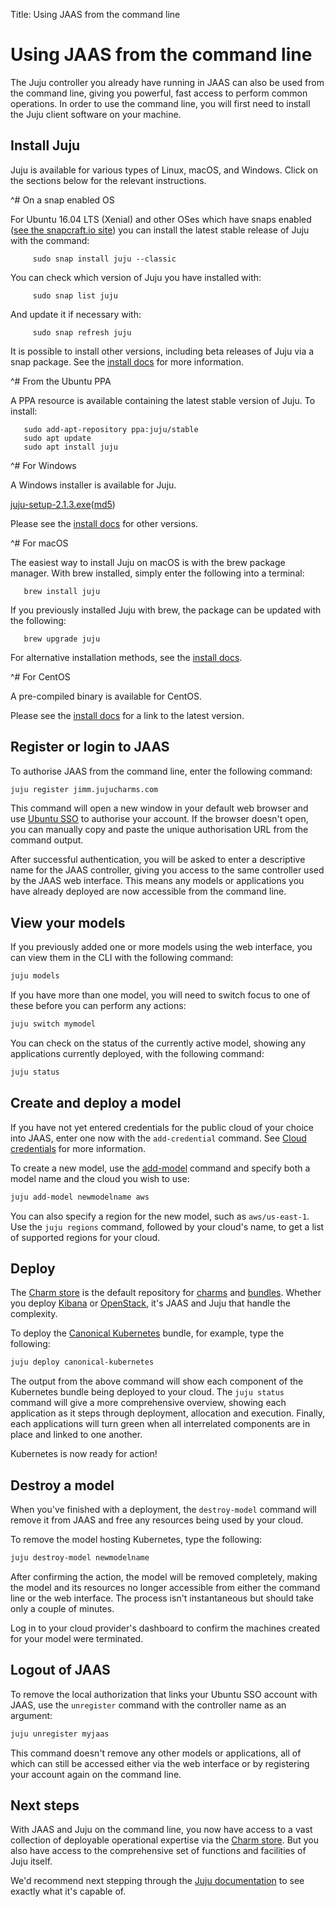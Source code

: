 Title: Using JAAS from the command line

# Using JAAS from the command line

The Juju controller you already have running in JAAS can also be used
from the command line, giving you powerful, fast access to
perform common operations. In order to use the command line, you will
first need to install the Juju client software on your machine.

## Install Juju

Juju is available for various types of Linux, macOS, and Windows.
Click on the sections below for the relevant instructions.


<style>
details  {
    padding-bottom: 6px;
}
</style>

^# On a snap enabled OS

   For Ubuntu 16.04 LTS (Xenial) and other OSes which have snaps enabled
   ([see the snapcraft.io site][snapcraft]) you can install the latest
   stable release of Juju with the command:

         sudo snap install juju --classic

   You can check which version of Juju you have installed with:

         sudo snap list juju

   And update it if necessary with:

         sudo snap refresh juju

   It is possible to install other versions, including beta releases of
   Juju via a snap package. See the [install docs][install] for more information.


^# From the Ubuntu PPA

   A PPA resource is available containing the latest stable version of
   Juju. To install:

       sudo add-apt-repository ppa:juju/stable
       sudo apt update
       sudo apt install juju

^# For Windows

   A Windows installer is available for Juju.

   [juju-setup-2.1.3.exe](https://launchpad.net/juju/2.1/2.1.3/+download/juju-setup-2.1.3.exe)([md5](https://launchpad.net/juju/2.1/2.1.3/+download/juju-setup-2.1.3.exe/+md5))

   Please see the [install docs][install] for other
   versions.

^# For macOS

   The easiest way to install Juju on macOS is with the brew package
   manager. With brew installed, simply enter the following into a
   terminal:

       brew install juju

   If you previously installed Juju with brew, the package can be
   updated with the following:

       brew upgrade juju

   For alternative installation methods, see the [install docs][install].

^# For CentOS

   A pre-compiled binary is available for CentOS.

   Please see the [install docs][install] for a link to the latest
   version.



## Register or login to JAAS

To authorise JAAS from the command line, enter the following command:

```bash
juju register jimm.jujucharms.com
```

This command will open a new window in your default web browser and use
[Ubuntu SSO][ubuntusso] to authorise your account. If the browser doesn't open,
you can manually copy and paste the unique authorisation URL from the command
output.

After successful authentication, you will be asked to enter a descriptive name
for the JAAS controller, giving you access to the same controller used by the
JAAS web interface. This means any models or applications you have already
deployed are now accessible from the command line.

## View your models

If you previously added one or more models using the web interface, you can
view them in the CLI with the following command:

```bash
juju models
```

If you have more than one model, you will need to switch focus to one of these
before you can perform any actions:

```bash
juju switch mymodel
```

You can check on the status of the currently active model, showing any
applications currently deployed, with the following command:

```bash
juju status
```
## Create and deploy a model

If you have not yet entered credentials for the public cloud of your choice
into JAAS, enter one now with the `add-credential` command. See
[Cloud credentials][credentials] for more information.

To create a new model, use the [add-model][addmodel] command and specify both a
model name and the cloud you wish to use:

```bash
juju add-model newmodelname aws
```

You can also specify a region for the new model, such as `aws/us-east-1`. Use
the `juju regions` command, followed by your cloud's name, to get a list of
supported regions for your cloud.

## Deploy

The [Charm store][charmstore] is the default repository for [charms][charms]
and [bundles][bundles]. Whether you deploy [Kibana][kibana] or
[OpenStack][openstack], it's JAAS and Juju that handle the complexity.

To deploy the [Canonical Kubernetes][kubernetes] bundle, for example, type the
following:

```bash
juju deploy canonical-kubernetes
```

The output from the above command will show each component of the Kubernetes
bundle being deployed to your cloud. The `juju status` command will give a more
comprehensive overview, showing each application as it steps through
deployment, allocation and execution. Finally, each applications will turn
green when all interrelated components are in place and linked to one another.

Kubernetes is now ready for action!

## Destroy a model

When you've finished with a deployment, the `destroy-model` command will remove it from
JAAS and free any resources being used by your cloud.

To remove the model hosting Kubernetes, type the following:

```bash
juju destroy-model newmodelname
```

After confirming the action, the model will be removed completely, making the
model and its resources no longer accessible from either the command line or
the web interface. The process isn't instantaneous but should take only a
couple of minutes.

Log in to your cloud provider's dashboard to confirm the machines created for
your model were terminated.

## Logout of JAAS

To remove the local authorization that links your Ubuntu SSO account with JAAS,
use the `unregister` command with the controller name as an argument:

```bash
juju unregister myjaas
```

This command doesn't remove any other models or applications, all of which can still
be accessed either via the web interface or by registering your account again
on the command line.

## Next steps

With JAAS and Juju on the command line, you now have access to a vast
collection of deployable operational expertise via the
[Charm store][charmstore]. But you also have access to the comprehensive set of
functions and facilities of Juju itself.

We'd recommend next stepping through the [Juju documentation][jujudocs] to see
exactly what it's capable of.


[addmodel]: ./models-adding.html
[bundles]: ./charms-bundles.html
[charms]: ./charms.html
[charmstore]: https://jujucharms.com
[credentials]: ./credentials.html
[install]: ./reference-install.html
[jujudocs]: ./clouds.html
[kibana]: https://jujucharms.com/kibana
[kubernetes]: https://jujucharms.com/canonical-kubernetes/bundle/21
[models]: ./models.html
[openstack]: https://jujucharms.com/q/openstack/?type=bundle
[snapcraft]: https://snapcraft.io/docs/core/install
[ubuntusso]: https://login.ubuntu.com/
